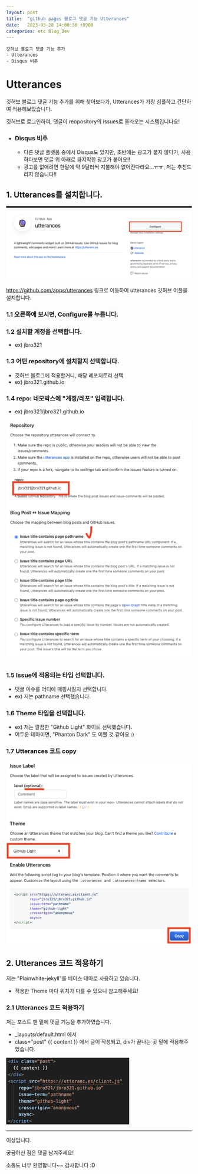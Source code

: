 ```yaml
---
layout: post
title:  "github pages 블로그 댓글 기능 Utterances"
date:   2023-03-28 14:00:36 +0900
categories: etc Blog_Dev
---
```

```
깃허브 블로그 댓글 기능 추가
- Utterances
- Disqus 비추
```

# Utterances

깃허브 블로그 댓글 기능 추가를 위해 찾아보다가, Utterances가 가장 심플하고 간단하여 적용해보았습니다.

깃허브로 로그인하여, 댓글이 reopository의 issues로 올라오는 시스템입니다요!

* ### Disqus 비추
    * 다른 댓글 플랫폼 중에서 Disqus도 있지만, 초반에는 광고가 붙지 않다가, 사용하다보면 댓글 위 아래로 큼지막한 광고가 붙어요!!
    * 광고를 없애려면 한달에 약 9달러씩 지불해야 없어진다라요...ㅠㅠ, 저는 추천드리지 않습니다!!

## 1. Utterances를 설치합니다.

![Utterances_page](/assets/img/230328_Blog_Dev_Utterances/Utterances_page1.png)

https://github.com/apps/utterances 링크로 이동하여 utterances 깃허브 어플을 설치합니다.

### 1.1 오른쪽에 보시면, Configure를 누릅니다.

### 1.2 설치할 계정을 선택합니다.
- ex) jbro321

### 1.3 어떤 repository에 설치할지 선택합니다.
- 깃허브 블로그에 적용할거니, 해당 레포지토리 선택
- ex) jbro321.github.io

### 1.4 repo: 네모박스에 "계정/레포" 입력합니다.
- ex) jbro321/jbro321.github.io

![Utterances_page](/assets/img/230328_Blog_Dev_Utterances/Utterances_page2.png)

### 1.5 Issue에 적용되는 타입 선택합니다.
- 댓글 이슈를 어디에 매핑시킬지 선택합니다.
- ex) 저는 pathname 선택했습니다.

### 1.6 Theme 타입을 선택합니다.
- ex) 저는 깔끔한 "Github Light" 화이트 선택했습니다.
- 어두운 테마이면, "Phanton Dark" 도 이쁠 것 같아요 :)

### 1.7 Utterances 코드 copy

![Utterances_page](/assets/img/230328_Blog_Dev_Utterances/Utterances_page3.png)

## 2. Utterances 코드 적용하기

저는 "Plainwhite-jekyll"를 베이스 테마로 사용하고 있습니다.

- 적용한 Theme 마다 위치가 다를 수 있으니 참고해주세요!

### 2.1 Utterances 코드 적용하기

저는 포스트 맨 밑에 댓글 기능을 추가하였습니다.

- _layouts/default.html 에서
- class="post" {{ content }} 에서 글이 작성되고, div가 끝나는 곳 밑에 적용해주었습니다.

![Utterances_page](/assets/img/230328_Blog_Dev_Utterances/Utterances_code_apply.png)

---

이상입니다.

궁금하신 점은 댓글 남겨주세요!

소통도 너무 환영합니다~~ 감사합니다 :D